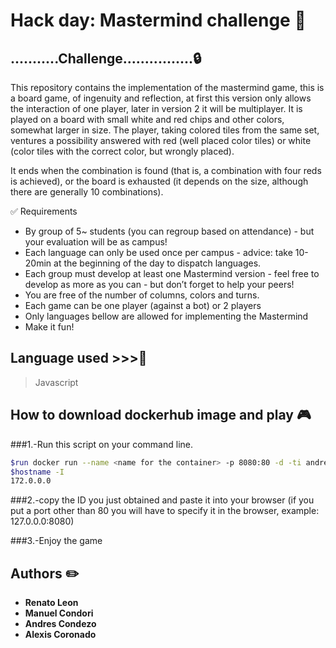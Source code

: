 # Hack day: Mastermind challenge :key:

## ...........Challenge................:lock: 
This repository contains the implementation of the mastermind game, this is a board game, of ingenuity and reflection, at first this version only allows the interaction of one player, later in version 2 it will be multiplayer. It is played on a board with small white and red chips and other colors, somewhat larger in size. The player, taking colored tiles from the same set, ventures a possibility answered with red (well placed color tiles) or white (color tiles with the correct color, but wrongly placed).

It ends when the combination is found (that is, a combination with four reds is achieved), or the board is exhausted (it depends on the size, although there are generally 10 combinations).


:white_check_mark: Requirements
* By group of 5~ students (you can regroup based on attendance) - but your evaluation will be as campus!
* Each language can only be used once per campus - advice: take 10-20min at the beginning of the day to dispatch languages.
* Each group must develop at least one Mastermind version - feel free to develop as more as you can - but don’t forget to help your peers!
* You are free of the number of columns, colors and turns.
* Each game can be one player (against a bot) or 2 players
* Only languages bellow are allowed for implementing the Mastermind
* Make it fun!


## Language used >>>:hammer:
> Javascript

## How to download dockerhub image and play :video_game:
###1.-Run this script on your command line.
```sh
$run docker run --name <name for the container> -p 8080:80 -d -ti andrescondezo/mastermind-js
$hostname -I
172.0.0.0  
```
###2.-copy the ID you just obtained and paste it into your browser (if you put a port other than 80 you will have to specify it in the browser, example: 127.0.0.0:8080) 

###3.-Enjoy the game

## Authors :pencil2:
* **Renato Leon**
* **Manuel Condori**
* **Andres Condezo**
* **Alexis Coronado**
